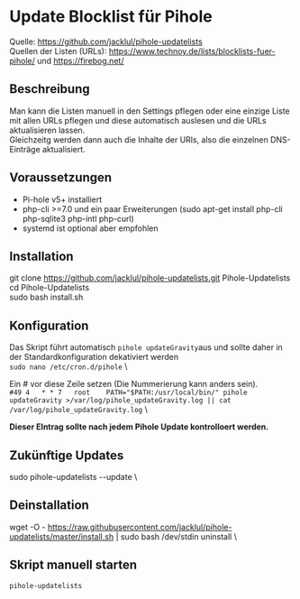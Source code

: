 # Update Blocklist für Pihole
Quelle: https://github.com/jacklul/pihole-updatelists \
Quellen der Listen (URLs): https://www.technoy.de/lists/blocklists-fuer-pihole/ und https://firebog.net/ 
## Beschreibung
Man kann die Listen manuell in den Settings pflegen oder eine einzige Liste mit allen URLs pflegen und diese automatisch auslesen und die URLs aktualisieren lassen.\
Gleichzeitg werden dann auch die Inhalte der URls, also die einzelnen DNS-Einträge aktualisiert.
## Voraussetzungen
* Pi-hole v5+ installiert
* php-cli >=7.0 und ein paar Erweiterungen (sudo apt-get install php-cli php-sqlite3 php-intl php-curl)
* systemd ist optional aber empfohlen
## Installation
git clone https://github.com/jacklul/pihole-updatelists.git Pihole-Updatelists \
cd Pihole-Updatelists \
sudo bash install.sh
## Konfiguration
Das Skript führt automatisch `pihole updateGravity`aus und sollte daher in der Standardkonfiguration dekativiert werden \
`sudo nano /etc/cron.d/pihole` \

Ein # vor diese Zeile setzen (Die Nummerierung kann anders sein). \
`#49 4   * * 7   root    PATH="$PATH:/usr/local/bin/" pihole updateGravity >/var/log/pihole_updateGravity.log || cat /var/log/pihole_updateGravity.log` \

**Dieser EIntrag sollte nach jedem Pihole Update kontrolloert werden.**

## Zukünftige Updates
sudo pihole-updatelists --update \

## Deinstallation
wget -O - https://raw.githubusercontent.com/jacklul/pihole-updatelists/master/install.sh | sudo bash /dev/stdin uninstall \

## Skript manuell starten
`pihole-updatelists`
